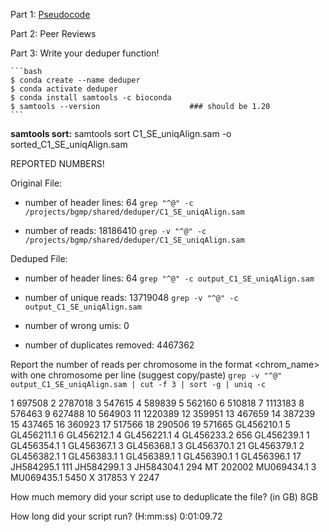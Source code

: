 Part 1: [Pseudocode](part1_puedocode.md)

Part 2: Peer Reviews

Part 3: Write your deduper function!

    ```bash
    $ conda create --name deduper
    $ conda activate deduper
    $ conda install samtools -c bioconda
    $ samtools --version                    ### should be 1.20
    ```

**samtools sort:**
samtools sort C1_SE_uniqAlign.sam -o sorted_C1_SE_uniqAlign.sam

REPORTED NUMBERS!

Original File:
- number of header lines: 64 
```grep "^@" -c /projects/bgmp/shared/deduper/C1_SE_uniqAlign.sam```

- number of reads: 18186410
```grep -v "^@" -c /projects/bgmp/shared/deduper/C1_SE_uniqAlign.sam```

Deduped File:
- number of header lines: 64
```grep "^@" -c output_C1_SE_uniqAlign.sam```

- number of unique reads: 13719048
```grep -v "^@" -c output_C1_SE_uniqAlign.sam```

- number of wrong umis: 0 

- number of duplicates removed: 4467362


Report the number of reads per chromosome in the format <chrom_name><tab><count> with one chromosome per line (suggest copy/paste)
```grep -v "^@" output_C1_SE_uniqAlign.sam | cut -f 3 | sort -g | uniq -c ```

1   697508
2   2787018
3   547615
4   589839
5   562160
6   510818
7   1113183
8   576463
9   627488
10  564903
11  1220389
12  359951
13  467659
14  387239
15  437465
16  360923
17  517566
18  290506
19  571665
GL456210.1  5
GL456211.1  6
GL456212.1  4
GL456221.1  4
GL456233.2  656
GL456239.1  1
GL456354.1  1
GL456367.1  3
GL456368.1  3
GL456370.1  21
GL456379.1  2
GL456382.1  1
GL456383.1  1
GL456389.1  1
GL456390.1  1
GL456396.1  17
JH584295.1  111
JH584299.1  3
JH584304.1  294
MT  202002
MU069434.1  3
MU069435.1  5450
X   317853
Y   2247

How much memory did your script use to deduplicate the file? (in GB)
8GB

How long did your script run? (H:mm:ss)
0:01:09.72
